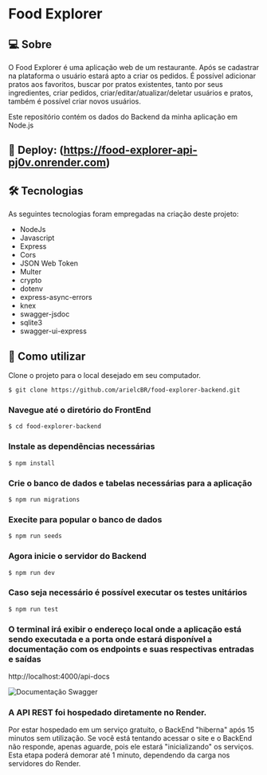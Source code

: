 # Food Explorer

## 💻 Sobre

O Food Explorer é uma aplicação web de um restaurante. Após se cadastrar na plataforma o usuário estará apto a criar os pedidos. É possível adicionar pratos aos favoritos, buscar por pratos existentes, tanto por seus ingredientes,
criar pedidos, criar/editar/atualizar/deletar usuários e pratos, também é possível criar novos usuários.

Este repositório contém os dados do Backend da minha aplicação em Node.js

## 🚀 Deploy: (https://food-explorer-api-pj0v.onrender.com)


## 🛠 Tecnologias
As seguintes tecnologias foram empregadas na criação deste projeto:

* NodeJs
* Javascript
* Express
* Cors
* JSON Web Token
* Multer
* crypto
* dotenv
* express-async-errors
* knex
* swagger-jsdoc
* sqlite3
* swagger-ui-express

## 🚀 Como utilizar
Clone o projeto para o local desejado em seu computador.
```
$ git clone https://github.com/arielcBR/food-explorer-backend.git
```

### Navegue até o diretório do FrontEnd
```
$ cd food-explorer-backend
```

###  Instale as dependências necessárias
```
$ npm install
```

### Crie o banco de dados e tabelas necessárias para a aplicação
```
$ npm run migrations
```

### Execite para popular o banco de dados
```
$ npm run seeds
```

### Agora inicie o servidor do Backend
```
$ npm run dev
```

### Caso seja necessário é possível executar os testes unitários
```
$ npm run test
```

### O terminal irá exibir o endereço local onde a aplicação está sendo executada e a porta onde estará disponível a documentação com os endpoints e suas respectivas entradas e saídas
http://localhost:4000/api-docs

![Documentação Swagger](https://i.postimg.cc/VkZZRbK6/Captura-de-tela-de-2024-07-15-22-52-20.png)


### A API REST foi hospedado diretamente no Render.
  Por estar hospedado em um serviço gratuito, o BackEnd "hiberna" após 15 minutos sem utilização. 
Se você está tentando acessar o site e o BackEnd não responde, apenas aguarde, pois ele estará "inicializando" os serviços. Esta etapa poderá demorar até 1 minuto, dependendo da carga nos servidores do Render.




